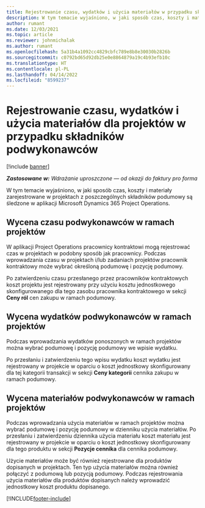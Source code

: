 ```yaml
---
title: Rejestrowanie czasu, wydatków i użycia materiałów w przypadku składników podwykonawców
description: W tym temacie wyjaśniono, w jaki sposób czas, koszty i materiały zarejestrowane w projektach z poszczególnych składników podumowy są śledzone w aplikacji Microsoft Dynamics 365 Project Operations.
author: rumant
ms.date: 12/03/2021
ms.topic: article
ms.reviewer: johnmichalak
ms.author: rumant
ms.openlocfilehash: 5a31b4a1092cc4829cbfc789e8b8e30030b2826b
ms.sourcegitcommit: c0792bd65d92db25e0e8864879a19c4b93efb10c
ms.translationtype: HT
ms.contentlocale: pl-PL
ms.lasthandoff: 04/14/2022
ms.locfileid: "8599237"
---
```

# <a name="recording-time-expenses-and-material-usage-on-projects-for-subcontracted-components"></a>Rejestrowanie czasu, wydatków i użycia materiałów dla projektów w przypadku składników podwykonawców

[!include [banner](../../includes/dataverse-preview.md)]

_**Zastosowane w:** Wdrażanie uproszczone — od okazji do faktury pro forma_

W tym temacie wyjaśniono, w jaki sposób czas, koszty i materiały zarejestrowane w projektach z poszczególnych składników podumowy są śledzone w aplikacji Microsoft Dynamics 365 Project Operations.

## <a name="costing-for-subcontractor-time-on-projects"></a>Wycena czasu podwykonawców w ramach projektów
W aplikacji Project Operations pracownicy kontraktowi mogą rejestrować czas w projektach w podobny sposób jak pracownicy. Podczas wprowadzania czasu w projektach i/lub zadaniach projektów pracownik kontraktowy może wybrać określoną podumowę i pozycję podumowy.

Po zatwierdzeniu czasu przesłanego przez pracowników kontraktowych koszt projektu jest rejestrowany przy użyciu kosztu jednostkowego skonfigurowanego dla tego zasobu pracownika kontraktowego w sekcji **Ceny ról** cen zakupu w ramach podumowy.

## <a name="costing-for-subcontracted-expenses-on-projects"></a>Wycena wydatków podwykonawców w ramach projektów
Podczas wprowadzania wydatków ponoszonych w ramach projektów można wybrać podumowę i pozycję podumowy we wpisie wydatku. 

Po przesłaniu i zatwierdzeniu tego wpisu wydatku koszt wydatku jest rejestrowany w projekcie w oparciu o koszt jednostkowy skonfigurowany dla tej kategorii transakcji w sekcji **Ceny kategorii** cennika zakupu w ramach podumowy.

## <a name="costing-for-subcontracted-materials-on-projects"></a>Wycena materiałów podwykonawców w ramach projektów
Podczas wprowadzania użycia materiałów w ramach projektów można wybrać podumowę i pozycję podumowy w dzienniku użycia materiałów. Po przesłaniu i zatwierdzeniu dziennika użycia materiału koszt materiału jest rejestrowany w projekcie w oparciu o koszt jednostkowy skonfigurowany dla tego produktu w sekcji **Pozycje cennika** dla cennika podumowy.

Użycie materiałów może być również rejestrowane dla produktów dopisanych w projektach. Ten typ użycia materiałów można również połączyć z podumową lub pozycją podumowy. Podczas rejestrowania użycia materiałów dla produktów dopisanych należy wprowadzić jednostkowy koszt produktu dopisanego. 


[!INCLUDE[footer-include](../../includes/footer-banner.md)]
